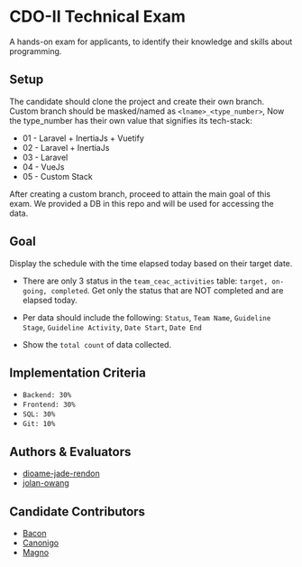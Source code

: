
# CDO-II Technical Exam

A hands-on exam for applicants, to identify their knowledge and skills about programming.


## Setup


The candidate should clone the project and create their own branch. Custom branch should be masked/named as `<lname>_<type_number>`, Now the type_number has their own value that signifies its tech-stack:

- 01 - Laravel + InertiaJs + Vuetify
- 02 - Laravel + InertiaJs
- 03 - Laravel
- 04 - VueJs
- 05 - Custom Stack

After creating a custom branch, proceed to attain the main goal of this exam. We provided a DB in this repo and will be used for accessing the data. 


## Goal

Display the schedule with the time elapsed today based on their target date.


- There are only 3 status in the `team_ceac_activities` table: `target, on-going, completed`. Get only the status that are NOT completed and are elapsed today.

- Per data should include the following: `Status`, `Team Name`, `Guideline Stage`, `Guideline Activity`, `Date Start`, `Date End`

- Show the `total count` of data collected.

## Implementation Criteria
- `Backend: 30%`
- `Frontend: 30%`
- `SQL: 30%`
- `Git: 10%`


## Authors & Evaluators

- [dioame-jade-rendon](https://github.com/dioame)
- [jolan-owang](https://github.com/baynte)



## Candidate Contributors

- [Bacon](https://github.com/kib2k17)
- [Canonigo](https://github.com/rickycanonigo)
- [Magno](https://github.com/edmund-magno)

